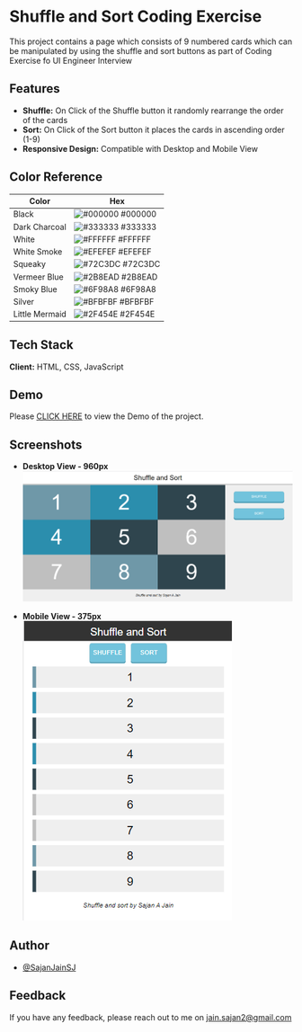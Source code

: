 
# Shuffle and Sort Coding Exercise

This project contains a page which consists of 9 numbered cards which can be manipulated by using the shuffle and sort buttons as part of Coding Exercise fo UI Engineer Interview


## Features

- **Shuffle:** On Click of the Shuffle button it randomly rearrange the order of the cards
- **Sort:** On Click of the Sort button it places the cards in ascending order (1-9)
- **Responsive Design:** Compatible with Desktop and Mobile View

## Color Reference

| Color             | Hex                                                                |
| ----------------- | ------------------------------------------------------------------ |
| Black | ![#000000](https://via.placeholder.com/10/000000) #000000 |
| Dark Charcoal | ![#333333](https://via.placeholder.com/10/333333) #333333 |
| White | ![#FFFFFF](https://via.placeholder.com/10/ffffff) #FFFFFF |
| White Smoke | ![#EFEFEF](https://via.placeholder.com/10/efefef) #EFEFEF |
| Squeaky | ![#72C3DC](https://via.placeholder.com/10/72c3dc) #72C3DC |
| Vermeer Blue | ![#2B8EAD](https://via.placeholder.com/10/2b8ead) #2B8EAD |
| Smoky Blue | ![#6F98A8](https://via.placeholder.com/10/6f98a8) #6F98A8 |
| Silver | ![#BFBFBF](https://via.placeholder.com/10/bfbfbf) #BFBFBF |
| Little Mermaid | ![#2F454E](https://via.placeholder.com/10/2f454e) #2F454E |


## Tech Stack

**Client:** HTML, CSS, JavaScript



## Demo

Please [CLICK HERE](https://www.google.com) to view the Demo of the project.


## Screenshots

- **Desktop View - 960px**
![Desktop View - 960px](https://raw.githubusercontent.com/SajanJainSJ/shuffle-and-sort-coding-exercise/main/desktop-view-screenshot.png)

- **Mobile View - 375px**
![Mobile View - 375px](https://raw.githubusercontent.com/SajanJainSJ/shuffle-and-sort-coding-exercise/main/mobile-view-screenshot.png)




## Author

- [@SajanJainSJ](https://github.com/SajanJainSJ)


## Feedback

If you have any feedback, please reach out to me on jain.sajan2@gmail.com

